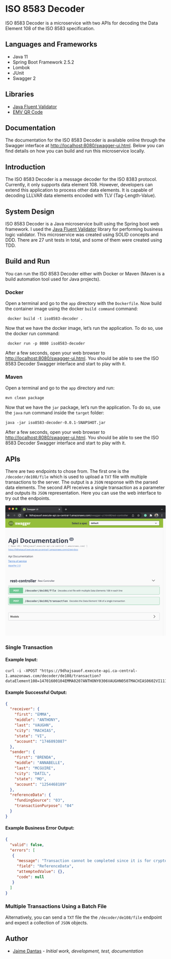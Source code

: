 # ISO 8583 Decoder
ISO 8583 Decoder is a microservice with two APIs for decoding the Data Element 108 of the ISO 8583 specification.

## Languages and Frameworks
- Java 11
- Spring Boot Framework 2.5.2
- Lombok
- JUnit
- Swagger 2

## Libraries
- [Java Fluent Validator](https://github.com/mvallim/java-fluent-validator)
- [EMV QR Code](https://github.com/mvallim/emv-qrcode)

## Documentation
The documentation for the ISO 8583 Decoder is available online through the Swagger interface at [http://localhost:8080/swagger-ui.html](http://localhost:8080/swagger-ui.html). Below you can find details on how you can build and run this
microservice locally.

## Introduction
The ISO 8583 Decoder is a message decoder for the ISO 8383 protocol. Currently, it only supports data element 108. However,
developers can extend this application to process other data elements. It is capable of decoding LLLVAR data elements encoded with TLV (Tag-Length-Value).

## System Design
ISO 8583 Decoder is a Java microservice built using the Spring boot web framework. I used the [Java Fluent Validator](https://github.com/mvallim/java-fluent-validator)
library for performing business logic validator. This microservice was created using
SOLID concepts and DDD. There are 27 unit tests in total, and some of them were created using TDD.

## Build and Run
You can run the ISO 8583 Decoder either with Docker or Maven (Maven is a build automation tool used for Java projects).

### Docker
Open a terminal and go to the `app` directory with the `Dockerfile`. Now build the container image using the docker `build command` command:
````shell
 docker build -t iso8583-decoder .
````
Now that we have the docker image, let’s run the application. To do so, use the docker run command:
````shell
 docker run -p 8080 iso8583-decoder 
````
After a few seconds, open your web browser to [http://localhost:8080/swagger-ui.html](http://localhost:8080/swagger-ui.html).
You should be able to see the ISO 8583 Decoder Swagger interface and start to play with it.

### Maven
Open a terminal and go to the `app` directory and run:
````shell
mvn clean package
````
Now that we have the `jar` package, let’s run the application. To do so, use the `java` run command inside the `target` folder:
````shell
java -jar iso8583-decoder-0.0.1-SNAPSHOT.jar
````
After a few seconds, open your web browser to [http://localhost:8080/swagger-ui.html](http://localhost:8080/swagger-ui.html).
You should be able to see the ISO 8583 Decoder Swagger interface and start to play with it.

## APIs
There are two endpoints to chose from. The first one is the `/decoder/de108/file` which is used to upload a `TXT` file with multiple transactions
to the server. The output is a `JSON` response with the parsed data elements. The second API receives a single transaction as a
parameter and outputs its `JSON` representation. Here you can use the web interface to try out the endpoints.

![](doc/web.png)

### Single Transaction
#### Example Input:
```shell
curl -i -XPOST "https://9dhajsauof.execute-api.ca-central-1.amazonaws.com/decoder/de108/transaction?dataElement108=14701600104EMMA0207ANTHONY0306VAUGHN0507MACHIAS0602VI1110174609308702630106BRENDA0209ANNABELLE0307MCGUIRE0505DATIL0602MO111012544681890312030203050204"
```
#### Example Successful Output:
```json
{
  "receiver": {
    "first": "EMMA",
    "middle": "ANTHONY",
    "last": "VAUGHN",
    "city": "MACHIAS",
    "state": "VI",
    "account": "1746093087"
  },
  "sender": {
    "first": "BRENDA",
    "middle": "ANNABELLE",
    "last": "MCGUIRE",
    "city": "DATIL",
    "state": "MO",
    "account": "1254468189"
  },
  "referenceData": {
    "fundingSource": "03",
    "transactionPurpose": "04"
  }
}
```
#### Example Business Error Output:
```json
{
  "valid": false,
  "errors": [
   {
     "message": "Transaction cannot be completed since it is for crypto purpose",
     "field": "ReferenceData",
     "attemptedValue": {},
     "code": null
   }
  ]
}
```
### Multiple Transactions Using a Batch File
Alternatively, you can send a `TXT` file the the `/decoder/de108/file` endpoint and expect a collection of `JSON` objects.

## Author
* [Jaime Dantas](https://jaimedantas.com/) - _Initial work, development, test, documentation_
